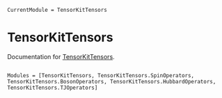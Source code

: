 ```@meta
CurrentModule = TensorKitTensors
```

# TensorKitTensors

Documentation for [TensorKitTensors](https://github.com/QuantumKitHub/TensorKitTensors.jl).

```@index
```

```@autodocs
Modules = [TensorKitTensors, TensorKitTensors.SpinOperators, TensorKitTensors.BosonOperators, TensorKitTensors.HubbardOperators, TensorKitTensors.TJOperators]
```
